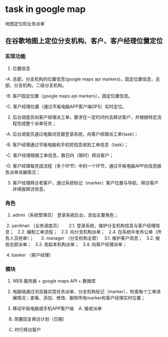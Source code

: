 # task in google map
地图定位和业务派单

## 在谷歌地图上定位分支机构、客户、客户经理位置定位

### 实现功能

1. 位置信息

  -A. 总部，分支机构的位置信息(google maps api markers)，固定位置信息，总部，分支机构，二级分支机构。

  -B. 客户固定位置（google maps api markers），固定位置信息。

  -C. 客户经理位置（通过平板电脑APP客户端GPS）实时定位。

2. 后台调度员向客户经理派工单，要求在一定时间内去拜访客户，并根据特定流程完成整个派单任务；

  -A. 后台调度员通过电脑浏览器登录系统，向客户经理派工单(task)；
  
  -B. 客户经理通过平板电脑和手机短信息收到工单信息（task）；
  
  -C. 客户经理根据工单信息，数日内（限时）拜访客户；
  
  -D. 客户经理每完成流程（多个环节）中的一个环节，通过平板电脑APP向信息报告派单进展情况；
  
 3. 客户经理拜访老客户，通过系统标记（marker）客户位置与导航，拜访客户并填报拜访信息。

### 角色

  1. admin（系统管理员）
    登录系统后台，添加主要角色；
  
  2. yardman （业务调度员）
  
    2.1. 登录系统，维护分支机构信息与客户经理信息；
    2.2. 编制工单流程；
    2.3. 向分支机构派单；
    2.4. 在系统中发布公单（所有人员抢单）；
    
  3. manager （分支机构主管）
    3.1. 维护客户信息；
    3.2. 接收总部派单；
    3.3. 发起本机构派单；
    3.4. 向客户经理派单；
   
  4. banker （客户经理）

### 模块

1. WEB 服务器 + google maps API + 数据库

2. 电脑端通过浏览器实现任务派单、分支机构标记（marker），检查每个工单进展情况；查看、添加、修改、删除所有marker和客户经理实时位置；

3. 移动平板电脑或手机APP客户端
    A. 接收派单
    
    B. 简要回复拜访计划（日期）
    
    C. 时行拜访客户
    
